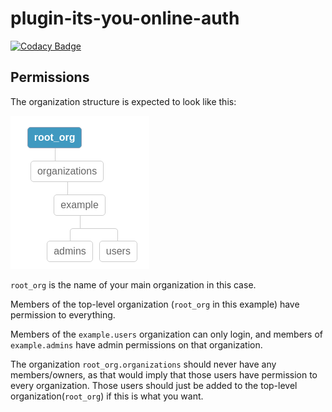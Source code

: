 # plugin-its-you-online-auth
[![Codacy Badge](https://api.codacy.com/project/badge/Grade/32093039f2484a91b00b0584d6bf58fc)](https://www.codacy.com/app/lucas-vanhalst/plugin-its-you-online-auth?utm_source=github.com&utm_medium=referral&utm_content=rogerthat-platform/plugin-its-you-online-auth&utm_campaign=badger)


## Permissions

The organization structure is expected to look like this:

![Organization structure](docs/images/organization-structure.png)

`root_org` is the name of your main organization in this case.

Members of the top-level organization (`root_org` in this example) have permission to everything.
 
Members of the `example.users` organization can only login, and members of `example.admins` have admin permissions on that organization.

The organization `root_org.organizations` should never have any members/owners, as that would imply that those users have permission to every organization. Those users should just be added to the top-level organization(`root_org`) if this is what you want.